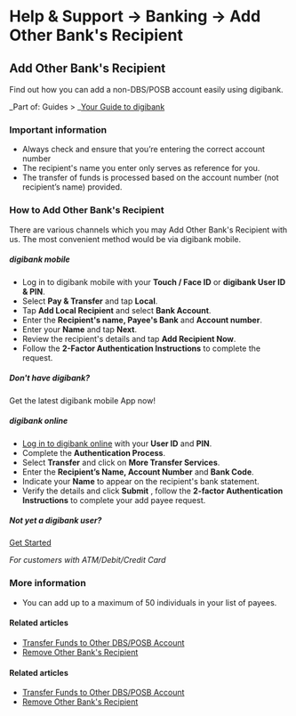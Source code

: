 # Help & Support -> Banking -> Add Other Bank's Recipient

## Add Other Bank's Recipient

Find out how you can add a non-DBS/POSB account easily using digibank.

_Part of: Guides > _[Your Guide to digibank](https://www.dbs.com.sg/personal/support/guide-ibanking.html)

### Important information

  * Always check and ensure that you’re entering the correct account number
  * The recipient's name you enter only serves as reference for you.
  * The transfer of funds is processed based on the account number (not recipient’s name) provided.



### How to Add Other Bank's Recipient

There are various channels which you may Add Other Bank's Recipient with us. The most convenient method would be via digibank mobile.

#####  digibank mobile

  * Log in to digibank mobile with your **Touch / Face ID** or **digibank User ID & PIN**.
  * Select **Pay & Transfer** and tap **Local**.
  * Tap **Add Local Recipient** and select **Bank Account**.
  * Enter the **Recipient's name, Payee's Bank** and **Account number**.
  * Enter your **Name** and tap **Next**.
  * Review the recipient's details and tap **Add Recipient Now**.
  * Follow the **2-Factor Authentication Instructions** to complete the request.

  


##### Don't have digibank?

Get the latest digibank mobile App now!

[](https://itunes.apple.com/us/app/dbs-mobile-banking/id1068403826?mt=8) [](https://play.google.com/store/apps/details?id=com.dbs.sg.dbsmbanking) [](https://appgallery.huawei.com/#/app/C101888471)

#####  digibank online

  * [Log in to digibank online](https://internet-banking.dbs.com.sg/posb) with your **User ID** and **PIN**.
  * Complete the **Authentication Process**.
  * Select **Transfer** and click on **More Transfer Services**.
  * Enter the **Recipient’s Name, Account Number** and **Bank Code**.
  * Indicate your **Name** to appear on the recipient's bank statement.
  * Verify the details and click **Submit** , follow the **2-factor Authentication Instructions** to complete your add payee request.

  


##### Not yet a digibank user?

[Get Started](https://www.dbs.com.sg/personal/ibanking/ibapl/ib-apply.html)

_For customers with ATM/Debit/Credit Card_

### More information

  * You can add up to a maximum of 50 individuals in your list of payees.



#### Related articles

  * [Transfer Funds to Other DBS/POSB Account](https://www.dbs.com.sg/personal/support/bank-local-funds-transfer-transfer-to-other-bank-accounts.html)
  * [Remove Other Bank's Recipient](https://www.dbs.com.sg/personal/support/bank-local-funds-transfer-remove-other-bank-recipient.html)



#### Related articles

  * [Transfer Funds to Other DBS/POSB Account](https://www.dbs.com.sg/personal/support/bank-local-funds-transfer-transfer-to-other-bank-accounts.html)
  * [Remove Other Bank's Recipient](https://www.dbs.com.sg/personal/support/bank-local-funds-transfer-remove-other-bank-recipient.html)


